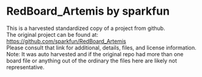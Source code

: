 
# RedBoard_Artemis by sparkfun  
This is a harvested standardized copy of a project from github.  
The original project can be found at:  
https://github.com/sparkfun/RedBoard_Artemis  
Please consult that link for additional, details, files, and license information.  
Note: It was auto harvested and if the original repo had more than one board file or anything out of the ordinary the files here are likely not representative.  
    